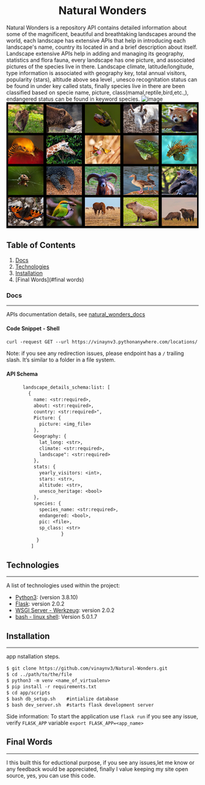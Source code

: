<h1 align="center">Natural Wonders</h1>

Natural Wonders is a repository API contains detailed information about some of the magnificent, beautiful and breathtaking landscapes around the world, each landscape has extensive APIs that help in introducing each landscape's name, country its located in and a brief description about itself. Landscape extensive APIs help in adding and managing its geography, statistics and flora fauna, every landscape has one picture, and associated pictures of the species live in there. 
Landscape climate, latitude/longitude, type information is associated with geography key, total annual visitors, popularity (stars), altitude above sea level , unesco recognitation status can be found in under key called stats, finally species live in there are been classified based on  specie name, picture, class(mamal,reptile,bird,etc.,), endangered status can be found in keyword species.
![image](https://github.com/vinaynv3/Natural-Wonders/blob/master/src/static/naturalwonders.jpg)
<img src="./src/static/species.jpg " alt="InfiniteGraph Logo" width="960" height="330">

## Table of Contents
1. [Docs](#docs)
2. [Technologies](#technologies)
3. [Installation](#installation)
4. [Final Words](#final words)

### Docs
***
APIs documentation details, see  [natural_wonders_docs](http://vinaynv3.pythonanywhere.com/)
#### Code Snippet - Shell
```
curl -request GET --url https://vinaynv3.pythonanywhere.com/locations/
```
Note: if you see any redirection issues, please endpoint has a ```/``` trailing slash. It’s similar to a folder in a file system. 
#### API Schema
```
      landscape_details_schema:list: [
        {
          name: <str:required>,
          about: <str:required>,
          country: <str:required>",
          Picture: {
            picture: <img_file>
          },
          Geography: {
            lat_long: <str>,
            climate: <str:required>,
            landscape": <str:required>
          },
          stats: {
            yearly_visitors: <int>,
            stars: <str>,
            altitude: <str>,
            unesco_heritage: <bool>
          },
          species: {
            species_name: <str:required>,
            endangered: <bool>,
            pic: <file>,
            sp_class: <str>
                    }
           }
         ]
```

## Technologies
***
A list of technologies used within the project:
* [Python3](https://www.python.org/): (version 3.8.10)
* [Flask](https://flask.palletsprojects.com/en/2.0.x/): version 2.0.2
* [WSGI Server - Werkzeug](https://palletsprojects.com/p/werkzeug/): version 2.0.2
* [bash - linux shell](https://www.gnu.org/software/bash/): Version 5.0.1.7

## Installation
***
app nstallation steps. 
```
$ git clone https://github.com/vinaynv3/Natural-Wonders.git
$ cd ../path/to/the/file
$ python3 -m venv <name_of_virtualenv>
$ pip install -r requirements.txt
$ cd app/scripts
$ bash db_setup.sh    #intialize database
$ bash dev_server.sh  #starts flask development server
```
Side information: To start the application  use ```flask run``` if you see any issue, verify ```FLASK_APP``` variable ```export FLASK_APP=<app_name>```
## Final Words
***
I this built this for eductional purpose, if you see any issues,let me know or any feedback would be appreciated, finally I value keeping my site open source, yes, you can use this code.

